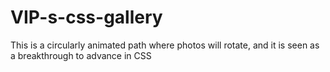 # VIP-s-css-gallery
This is a circularly animated path where photos will rotate, and it is seen as a breakthrough to advance in CSS

